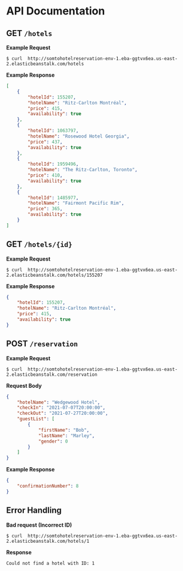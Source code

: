 # API Documentation

## GET `/hotels`

**Example Request**

`$ curl  http://somtohotelreservation-env-1.eba-ggtvx6ea.us-east-2.elasticbeanstalk.com/hotels`

**Example Response**

```json
[
    {
        "hotelId": 155207,
        "hotelName": "Ritz-Carlton Montréal",
        "price": 415,
        "availability": true
    },
    {
        "hotelId": 1063797,
        "hotelName": "Rosewood Hotel Georgia",
        "price": 437,
        "availability": true
    },
    {
        "hotelId": 1959496,
        "hotelName": "The Ritz-Carlton, Toronto",
        "price": 410,
        "availability": true
    },
    {
        "hotelId": 1485977,
        "hotelName": "Fairmont Pacific Rim",
        "price": 365,
        "availability": true
    }
]
```

## GET `/hotels/{id}`

**Example Request**

`$ curl  http://somtohotelreservation-env-1.eba-ggtvx6ea.us-east-2.elasticbeanstalk.com/hotels/155207`

**Example Response**

```json
{
    "hotelId": 155207,
    "hotelName": "Ritz-Carlton Montréal",
    "price": 415,
    "availability": true
}
```

## POST `/reservation`

**Example Request**

`$ curl  http://somtohotelreservation-env-1.eba-ggtvx6ea.us-east-2.elasticbeanstalk.com/reservation`

**Request Body**

```json
{
    "hotelName": "Wedgewood Hotel",
    "checkIn": "2021-07-07T20:00:00",
    "checkOut": "2021-07-27T20:00:00",
    "guestList": [
        {
            "firstName": "Bob",
            "lastName": "Marley",
            "gender": 0
        }
    ]
}
```

**Example Response**

```json
{
    "confirmationNumber": 8
}
```

## Error Handling

**Bad request (Incorrect ID)**

`$ curl  http://somtohotelreservation-env-1.eba-ggtvx6ea.us-east-2.elasticbeanstalk.com/hotels/1`

**Response**

`Could not find a hotel with ID: 1`

